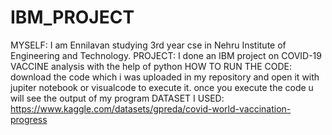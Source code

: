 # IBM_PROJECT
MYSELF: I am Ennilavan studying 3rd year cse in Nehru Institute of Engineering and Technology. PROJECT: I done an IBM project on COVID-19 VACCINE analysis with the help of python HOW TO RUN THE CODE: download the code which i was uploaded in my repository and open it with jupiter notebook or visualcode to execute it. once you execute the code u will see the output of my program
DATASET I USED:
https://www.kaggle.com/datasets/gpreda/covid-world-vaccination-progress
